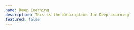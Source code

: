 ```yaml
---
name: Deep Learning
description: This is the description for Deep Learning
featured: false
---
```

